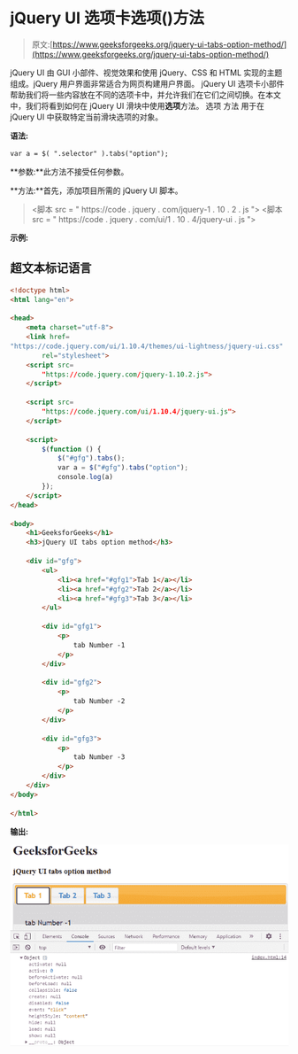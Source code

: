 # jQuery UI 选项卡选项()方法

> 原文:[https://www.geeksforgeeks.org/jquery-ui-tabs-option-method/](https://www.geeksforgeeks.org/jquery-ui-tabs-option-method/)

jQuery UI 由 GUI 小部件、视觉效果和使用 jQuery、CSS 和 HTML 实现的主题组成。jQuery 用户界面非常适合为网页构建用户界面。 jQuery UI 选项卡小部件帮助我们将一些内容放在不同的选项卡中，并允许我们在它们之间切换。在本文中，我们将看到如何在 jQuery UI 滑块中使用**选项**方法。
选项 方法 用于在 jQuery UI 中获取特定当前滑块选项的对象。

**语法:**

```html
var a = $( ".selector" ).tabs("option");
```

**参数:**此方法不接受任何参数。

**方法:**首先，添加项目所需的 jQuery UI 脚本。

> <link href="“https://code.jquery.com/ui/1.10.4/themes/ui-lightness/jquery-ui.css”" rel="“stylesheet”">
> <脚本 src = " https://code . jquery . com/jquery-1 . 10 . 2 . js "></脚本>
> <脚本 src = " https://code . jquery . com/ui/1 . 10 . 4/jquery-ui . js "></脚本>

**示例:**

## 超文本标记语言

```html
<!doctype html>
<html lang="en">

<head>
    <meta charset="utf-8">
    <link href=
"https://code.jquery.com/ui/1.10.4/themes/ui-lightness/jquery-ui.css"
        rel="stylesheet">
    <script src=
        "https://code.jquery.com/jquery-1.10.2.js">
    </script>

    <script src=
        "https://code.jquery.com/ui/1.10.4/jquery-ui.js">
    </script>

    <script>
        $(function () {
            $("#gfg").tabs();
            var a = $("#gfg").tabs("option");
            console.log(a)
        });
    </script>
</head>

<body>
    <h1>GeeksforGeeks</h1>
    <h3>jQuery UI tabs option method</h3>

    <div id="gfg">
        <ul>
            <li><a href="#gfg1">Tab 1</a></li>
            <li><a href="#gfg2">Tab 2</a></li>
            <li><a href="#gfg3">Tab 3</a></li>
        </ul>

        <div id="gfg1">
            <p>
                tab Number -1
            </p>
        </div>

        <div id="gfg2">
            <p>
                tab Number -2
            </p>
        </div>

        <div id="gfg3">
            <p>
                tab Number -3
            </p>
        </div>
    </div>
</body>

</html>
```

**输出:**

![](img/e734ae862086baf7079fca558384f37f.png)
